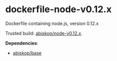 # dockerfile-node-v0.12.x
Dockerfile containing node.js, version 0.12.x


Trusted build: [abiskop/node-v0.12.x](https://index.docker.io/u/abiskop/node-v0.12.x/).

**Dependencies**:
- [abiskop/base](https://github.com/abiskop/dockerfile-base)

